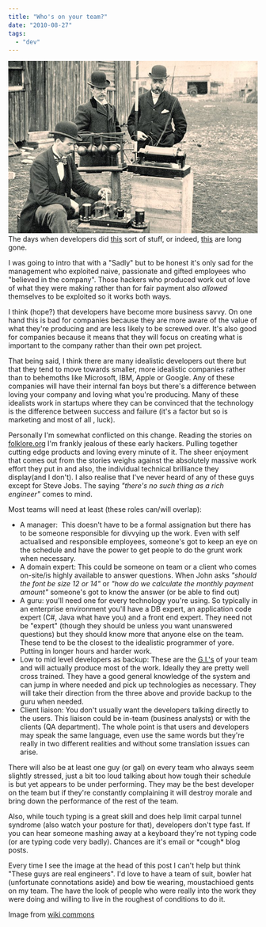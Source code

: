 ```yaml
---
title: "Who's on your team?"
date: "2010-08-27"
tags: 
  - "dev"
---
```


![](/assets/img/Post_Office_EngineersWeb.jpg "Post_Office_EngineersWeb")The days when developers did [this](http://folklore.org/StoryView.py?project=Macintosh&story=Switcher.txt&characters=Steve%20Jobs&sortOrder=Sort%20by%20Rating&detail=medium) sort of stuff, or indeed, [this](http://www.nucalc.com/Story/) are long gone.

I was going to intro that with a "Sadly" but to be honest it's only sad for the management who exploited naive, passionate and gifted employees who "believed in the company". Those hackers who produced work out of love of what they were making rather than for fair payment also _allowed_ themselves to be exploited so it works both ways.

I think (hope?) that developers have become more business savvy. On one hand this is bad for companies because they are more aware of the value of what they're producing and are less likely to be screwed over. It's also good for companies because it means that they will focus on creating what is important to the company rather than their own pet project.

That being said, I think there are many idealistic developers out there but that they tend to move towards smaller, more idealistic companies rather than to behemoths like Microsoft, IBM, Apple or Google. Any of these companies will have their internal fan boys but there's a difference between loving your company and loving what you're producing. Many of these idealists work in startups where they can be convinced that the technology is the difference between success and failure (it's a factor but so is marketing and most of all , luck).

Personally I'm somewhat conflicted on this change. Reading the stories on [folklore.org](http://folklore.org) I'm frankly jealous of these early hackers. Pulling together cutting edge products and loving every minute of it. The sheer enjoyment that comes out from the stories weighs against the absolutely massive work effort they put in and also, the individual technical brilliance they display(and I don't). I also realise that I've never heard of any of these guys except for Steve Jobs. The saying _"there's no such thing as a rich engineer"_ comes to mind.

Most teams will need at least (these roles can/will overlap):

- A manager:  This doesn't have to be a formal assignation but there has to be someone responsible for divvying up the work. Even with self actualised and responsible employees, someone's got to keep an eye on the schedule and have the power to get people to do the grunt work when necessary.
- A domain expert: This could be someone on team or a client who comes on-site/is highly available to answer questions. When John asks _"should the font be size 12 or 14"_ or _"how do we calculate the monthly payment amount"_ someone's got to know the answer (or be able to find out)
- A guru: you'll need one for every technology you're using. So typically in an enterprise environment you'll have a DB expert, an application code expert (C#, Java what have you) and a front end expert. They need not be "expert" (though they should be unless you want unanswered questions) but they should know more that anyone else on the team. These tend to be the closest to the idealistic programmer of yore. Putting in longer hours and harder work.
- Low to mid level developers as backup: These are the [G.I.'s](http://en.wikipedia.org/wiki/General_infantry) of your team and will actually produce most of the work. Ideally they are pretty well cross trained. They have a good general knowledge of the system and can jump in where needed and pick up technologies as necessary. They will take their direction from the three above and provide backup to the guru when needed.
- Client liaison: You don't usually want the developers talking directly to the users. This liaison could be in-team (business analysts) or with the clients (QA department). The whole point is that users and developers may speak the same language, even use the same words but they're really in two different realities and without some translation issues can arise.

There will also be at least one guy (or gal) on every team who always seem slightly stressed, just a bit too loud talking about how tough their schedule is but yet appears to be under performing. They may be the best developer on the team but if they're constantly complaining it will destroy morale and bring down the performance of the rest of the team.

Also, while touch typing is a great skill and does help limit carpal tunnel syndrome (also watch your posture for that), developers don't type fast. If you can hear someone mashing away at a keyboard they're not typing code (or are typing code very badly). Chances are it's email or \*cough\* blog posts.

<edit>

Every time I see the image at the head of this post I can't help but think "These guys are real engineers". I'd love to have a team of suit, bowler hat (unfortunate connotations aside) and bow tie wearing, moustachioed gents on my team. The have the look of people who were really into the work they were doing and willing to live in the roughest of conditions to do it.

Image from [wiki commons](http://commons.wikimedia.org/wiki/File:Post_Office_Engineers.jpg)
